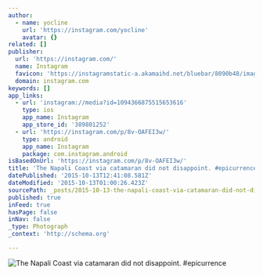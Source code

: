 ```yaml
---
author:
  - name: yocline
    url: 'https://instagram.com/yocline'
    avatar: {}
related: []
publisher:
  url: 'https://instagram.com/'
  name: Instagram
  favicon: 'https://instagramstatic-a.akamaihd.net/bluebar/8090b48/images/ico/favicon.ico'
  domain: instagram.com
keywords: []
app_links:
  - url: 'instagram://media?id=1094366875515653616'
    type: ios
    app_name: Instagram
    app_store_id: '389801252'
  - url: 'https://instagram.com/p/8v-OAFEI3w/'
    type: android
    app_name: Instagram
    package: com.instagram.android
isBasedOnUrl: 'https://instagram.com/p/8v-OAFEI3w/'
title: 'The Napali Coast via catamaran did not disappoint. #epicurrence'
datePublished: '2015-10-13T12:41:08.581Z'
dateModified: '2015-10-13T01:00:26.423Z'
sourcePath: _posts/2015-10-13-the-napali-coast-via-catamaran-did-not-disappoint-epicurre.md
published: true
inFeed: true
hasPage: false
inNav: false
_type: Photograph
_context: 'http://schema.org'

---
```

![The Napali Coast via catamaran did not disappoint&period; &num;epicurrence](https://igcdn-photos-e-a.akamaihd.net/hphotos-ak-xfa1/t51.2885-15/s640x640/sh0.08/e35/12070823_914073638683676_666494881_n.jpg)